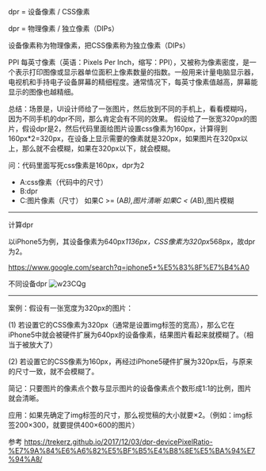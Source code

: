 dpr = 设备像素 / CSS像素

dpr = 物理像素 / 独立像素（DIPs）

设备像素称为物理像素，把CSS像素称为独立像素（DIPs）

PPI 每英寸像素（英语：Pixels Per Inch，缩写：PPI），又被称为像素密度，是一个表示打印图像或显示器单位面积上像素数量的指数。一般用来计量电脑显示器，电视机和手持电子设备屏幕的精细程度。通常情况下，每英寸像素值越高，屏幕能显示的图像也越精细。

总结：场景是，UI设计师给了一张图片，然后放到不同的手机上，看看模糊吗，因为不同手机的dpr不同，那么肯定会有不同的效果。
假设给了一张宽320px的图片，假设dpr是2，然后代码里面给图片设置css像素为160px，计算得到160px*2=320px，在设备上显示需要的像素就是320px，如果图片在320px以上，那么就不会模糊，如果在320px以下，就会模糊。

问：代码里面写死css像素是160px，dpr为2

* A:css像素（代码中的尺寸）
* B:dpr
* C:图片像素（尺寸）
如果C >= (A*B),图片清晰
如果C < (A*B),图片模糊

---
计算dpr

以iPhone5为例，其设备像素为640px*1136px，CSS像素为320px*568px，故dpr为2。

https://www.google.com/search?q=iphone5+%E5%83%8F%E7%B4%A0

不同设备dpr
![w23CQg](https://gitee.com/threecornerstones/ThreeCornerstones_Pic/raw/master/uPic/w23CQg.png)

---
案例：假设有一张宽度为320px的图片：

(1) 若设置它的CSS像素为320px（通常是设置img标签的宽高），那么它在iPhone5中就会被硬件扩展为640px的设备像素，结果图片看起来就模糊了。（相当于被放大了）

(2) 若设置它的CSS像素为160px，再经过iPhone5硬件扩展为320px后，与原来的尺寸一致，就不会模糊了。

简记：只要图片的像素点个数与显示图片的设备像素点个数形成1:1的比例，图片就会清晰。

应用：如果先确定了img标签的尺寸，那么视觉稿的大小就要×2。（例如：img标签200×300，就要提供400×600的图片）


参考
https://trekerz.github.io/2017/12/03/dpr-devicePixelRatio-%E7%9A%84%E6%A6%82%E5%BF%B5%E4%B8%8E%E5%BA%94%E7%94%A8/